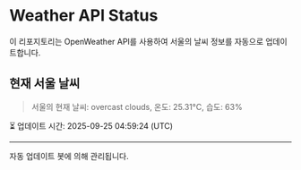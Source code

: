 
# Weather API Status

이 리포지토리는 OpenWeather API를 사용하여 서울의 날씨 정보를 자동으로 업데이트합니다.

## 현재 서울 날씨
> 서울의 현재 날씨: overcast clouds, 온도: 25.31°C, 습도: 63%

⏳ 업데이트 시간: 2025-09-25 04:59:24 (UTC)

---
자동 업데이트 봇에 의해 관리됩니다.

